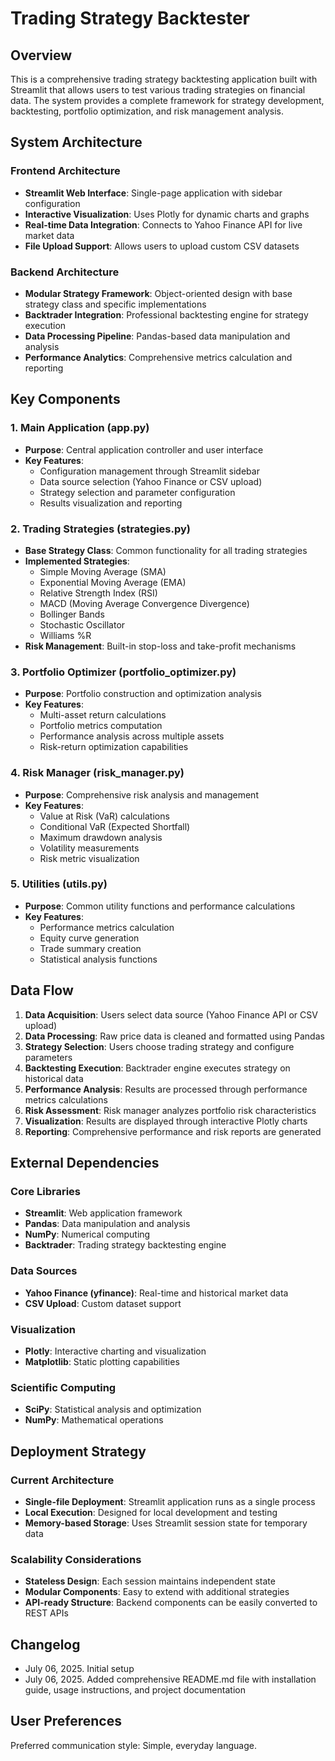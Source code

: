 # Trading Strategy Backtester

## Overview

This is a comprehensive trading strategy backtesting application built with Streamlit that allows users to test various trading strategies on financial data. The system provides a complete framework for strategy development, backtesting, portfolio optimization, and risk management analysis.

## System Architecture

### Frontend Architecture
- **Streamlit Web Interface**: Single-page application with sidebar configuration
- **Interactive Visualization**: Uses Plotly for dynamic charts and graphs
- **Real-time Data Integration**: Connects to Yahoo Finance API for live market data
- **File Upload Support**: Allows users to upload custom CSV datasets

### Backend Architecture
- **Modular Strategy Framework**: Object-oriented design with base strategy class and specific implementations
- **Backtrader Integration**: Professional backtesting engine for strategy execution
- **Data Processing Pipeline**: Pandas-based data manipulation and analysis
- **Performance Analytics**: Comprehensive metrics calculation and reporting

## Key Components

### 1. Main Application (app.py)
- **Purpose**: Central application controller and user interface
- **Key Features**:
  - Configuration management through Streamlit sidebar
  - Data source selection (Yahoo Finance or CSV upload)
  - Strategy selection and parameter configuration
  - Results visualization and reporting

### 2. Trading Strategies (strategies.py)
- **Base Strategy Class**: Common functionality for all trading strategies
- **Implemented Strategies**:
  - Simple Moving Average (SMA)
  - Exponential Moving Average (EMA)
  - Relative Strength Index (RSI)
  - MACD (Moving Average Convergence Divergence)
  - Bollinger Bands
  - Stochastic Oscillator
  - Williams %R
- **Risk Management**: Built-in stop-loss and take-profit mechanisms

### 3. Portfolio Optimizer (portfolio_optimizer.py)
- **Purpose**: Portfolio construction and optimization analysis
- **Key Features**:
  - Multi-asset return calculations
  - Portfolio metrics computation
  - Performance analysis across multiple assets
  - Risk-return optimization capabilities

### 4. Risk Manager (risk_manager.py)
- **Purpose**: Comprehensive risk analysis and management
- **Key Features**:
  - Value at Risk (VaR) calculations
  - Conditional VaR (Expected Shortfall)
  - Maximum drawdown analysis
  - Volatility measurements
  - Risk metric visualization

### 5. Utilities (utils.py)
- **Purpose**: Common utility functions and performance calculations
- **Key Features**:
  - Performance metrics calculation
  - Equity curve generation
  - Trade summary creation
  - Statistical analysis functions

## Data Flow

1. **Data Acquisition**: Users select data source (Yahoo Finance API or CSV upload)
2. **Data Processing**: Raw price data is cleaned and formatted using Pandas
3. **Strategy Selection**: Users choose trading strategy and configure parameters
4. **Backtesting Execution**: Backtrader engine executes strategy on historical data
5. **Performance Analysis**: Results are processed through performance metrics calculations
6. **Risk Assessment**: Risk manager analyzes portfolio risk characteristics
7. **Visualization**: Results are displayed through interactive Plotly charts
8. **Reporting**: Comprehensive performance and risk reports are generated

## External Dependencies

### Core Libraries
- **Streamlit**: Web application framework
- **Pandas**: Data manipulation and analysis
- **NumPy**: Numerical computing
- **Backtrader**: Trading strategy backtesting engine

### Data Sources
- **Yahoo Finance (yfinance)**: Real-time and historical market data
- **CSV Upload**: Custom dataset support

### Visualization
- **Plotly**: Interactive charting and visualization
- **Matplotlib**: Static plotting capabilities

### Scientific Computing
- **SciPy**: Statistical analysis and optimization
- **NumPy**: Mathematical operations

## Deployment Strategy

### Current Architecture
- **Single-file Deployment**: Streamlit application runs as a single process
- **Local Execution**: Designed for local development and testing
- **Memory-based Storage**: Uses Streamlit session state for temporary data

### Scalability Considerations
- **Stateless Design**: Each session maintains independent state
- **Modular Components**: Easy to extend with additional strategies
- **API-ready Structure**: Backend components can be easily converted to REST APIs

## Changelog

- July 06, 2025. Initial setup
- July 06, 2025. Added comprehensive README.md file with installation guide, usage instructions, and project documentation

## User Preferences

Preferred communication style: Simple, everyday language.